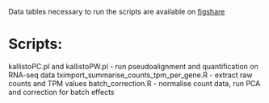 Data tables necessary to run the scripts are available on [figshare]([url](https://figshare.com/account/projects/214495/articles/26393995))

# Scripts:
kallistoPC.pl and kallistoPW.pl - run pseudoalignment and quantification on RNA-seq data
tximport_summarise_counts_tpm_per_gene.R - extract raw counts and TPM values
batch_correction.R - normalise count data, run PCA and correction for batch effects
